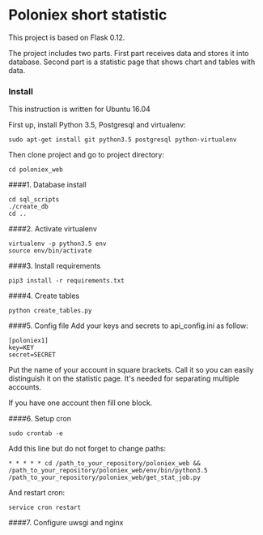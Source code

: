 Poloniex short statistic
===
This project is based on Flask 0.12.

The project includes two parts. First part receives data and stores it into database. Second part is a statistic page that shows chart and tables with data.

### Install
This instruction is written for Ubuntu 16.04

First up, install Python 3.5, Postgresql and virtualenv:

    sudo apt-get install git python3.5 postgresql python-virtualenv

Then clone project and go to project directory:

    cd poloniex_web

####1. Database install

    cd sql_scripts
    ./create_db
    cd ..
    
####2. Activate virtualenv

    virtualenv -p python3.5 env
    source env/bin/activate
    
####3. Install requirements

    pip3 install -r requirements.txt
    
####4. Create tables

    python create_tables.py
    
####5. Config file
Add your keys and secrets to api_config.ini as follow:
    
    [poloniex1]
    key=KEY
    secret=SECRET


Put the name of your account in square brackets. Call it so you can easily distinguish it on the statistic page. It's needed for separating multiple accounts. 

If you have one account then fill one block.

####6. Setup cron

    sudo crontab -e
   
Add this line but do not forget to change paths:

    * * * * * cd /path_to_your_repository/poloniex_web && /path_to_your_repository/poloniex_web/env/bin/python3.5 /path_to_your_repository/poloniex_web/get_stat_job.py
    
And restart cron:
    
    service cron restart

####7. Configure uwsgi and nginx
